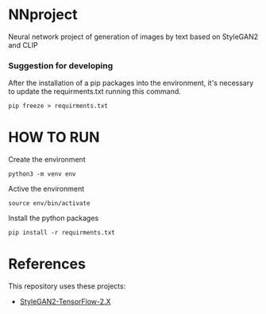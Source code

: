 # NNproject
Neural network project of generation of images by text based on StyleGAN2 and CLIP

### Suggestion for developing
After the installation of a pip packages into the environment, 
it's necessary to update the requirments.txt running this command.
```
pip freeze > requirments.txt
```
# HOW TO RUN
Create the environment
```
python3 -m venv env
```

Active the environment
```
source env/bin/activate
```
Install the python packages
```
pip install -r requirments.txt
```

# References
This repository uses these projects:
- [StyleGAN2-TensorFlow-2.X](https://github.com/rosasalberto/StyleGAN2-TensorFlow-2.x)